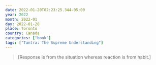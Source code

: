 ```yaml
---
date: 2022-01-20T02:23:25.344-05:00
year: 2022
month: 2022-01
day: 2022-01-20
place: Toronto
country: Canada
categories: ["book"]
tags: ["Tantra: The Supreme Understanding"]
---
```

> [Response is from the situation whereas reaction is from habit.]
